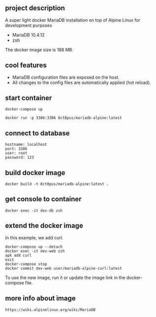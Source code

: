 ## project description

A super light docker MariaDB installation on top of Alpine Linux for development purposes

- MariaDB 10.4.12
- zsh

The docker image size is 188 MB.

## cool features

- MariaDB configuration files are exposed on the host.
- All changes to the config files are automatically applied (hot reload).

## start container

    docker-compose up

    docker run -p 3306:3306 8ct8pus/mariadb-alpine:latest

## connect to database

    hostname: localhost
    port: 3306
    user: root
    password: 123

## build docker image

    docker build -t 8ct8pus/mariadb-alpine:latest .

## get console to container

    docker exec -it dev-db zsh

## extend the docker image

In this example, we add curl.

    docker-compose up --detach
    docker exec -it dev-web zsh
    apk add curl
    exit
    docker-compose stop
    docker commit dev-web user/mariadb-alpine-curl:latest

To use the new image, run it or update the image link in the docker-compose file.

## more info about image

    https://wiki.alpinelinux.org/wiki/MariaDB
